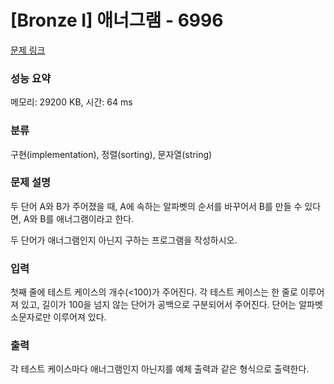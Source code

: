 # [Bronze I] 애너그램 - 6996 

[문제 링크](https://www.acmicpc.net/problem/6996) 

### 성능 요약

메모리: 29200 KB, 시간: 64 ms

### 분류

구현(implementation), 정렬(sorting), 문자열(string)

### 문제 설명

<p>두 단어 A와 B가 주어졌을 때, A에 속하는 알파벳의 순서를 바꾸어서 B를 만들 수 있다면, A와 B를 애너그램이라고 한다.</p>

<p>두 단어가 애너그램인지 아닌지 구하는 프로그램을 작성하시오.</p>

### 입력 

 <p>첫째 줄에 테스트 케이스의 개수(<100)가 주어진다. 각 테스트 케이스는 한 줄로 이루어져 있고, 길이가 100을 넘지 않는 단어가 공백으로 구분되어서 주어진다. 단어는 알파벳 소문자로만 이루어져 있다.</p>

### 출력 

 <p>각 테스트 케이스마다 애너그램인지 아닌지를 예체 출력과 같은 형식으로 출력한다. </p>

